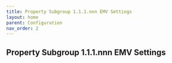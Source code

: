 ```yaml
---
title: Property Subgroup 1.1.1.nnn EMV Settings
layout: home
parent: Configuration
nav_order: 2
---
```


## Property Subgroup 1.1.1.nnn EMV Settings

##